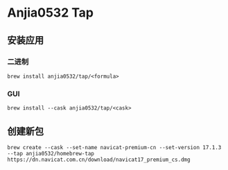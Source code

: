 # Anjia0532 Tap

## 安装应用

### 二进制

`brew install anjia0532/tap/<formula>`


### GUI

`brew install --cask anjia0532/tap/<cask>`

## 创建新包

`brew create --cask --set-name navicat-premium-cn --set-version 17.1.3 --tap anjia0532/homebrew-tap https://dn.navicat.com.cn/download/navicat17_premium_cs.dmg`
